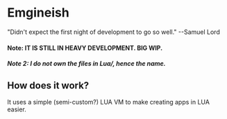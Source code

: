 # Emgineish
"Didn't expect the first night of development to go so well." --Samuel Lord

#### Note: IT IS STILL IN HEAVY DEVELOPMENT. BIG WIP.
##### Note 2: I ***do not*** own the files in Lua/, hence the name.

## How does it work?
It uses a simple (semi-custom?) LUA VM to make creating apps in LUA easier.
